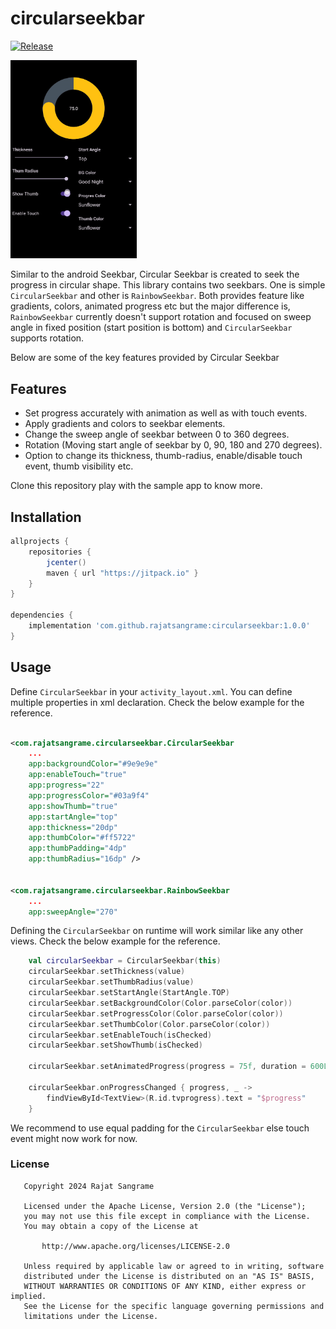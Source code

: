 # circularseekbar

[![Release](https://jitpack.io/v/rajatsangrame/ImagesSubRedditViewer.svg)](https://jitpack.io/#rajatsangrame/ImagesSubRedditViewer)

<img src="seekbar.gif" width="40%">

Similar to the android Seekbar, Circular Seekbar is created to seek the progress in circular shape.
This library contains two seekbars. One is simple `CircularSeekbar` and other is `RainbowSeekbar`.
Both provides feature like gradients, colors, animated progress etc but the major difference is, 
`RainbowSeekbar` currently doesn't support rotation and focused on sweep angle in fixed position 
(start position is bottom) and `CircularSeekbar` supports rotation.

Below are some of the key features provided by Circular Seekbar 

## Features

* Set progress accurately with animation as well as with touch events.
* Apply gradients and colors to seekbar elements.
* Change the sweep angle of seekbar between 0 to 360 degrees.
* Rotation (Moving start angle of seekbar by 0, 90, 180 and 270 degrees).
* Option to change its thickness, thumb-radius, enable/disable touch event, thumb visibility etc.

Clone this repository play with the sample app to know more.

## Installation

```groovy
allprojects {
    repositories {
        jcenter()
        maven { url "https://jitpack.io" }
    }
}

dependencies {
    implementation 'com.github.rajatsangrame:circularseekbar:1.0.0'
}
```

## Usage

Define `CircularSeekbar` in your `activity_layout.xml`. You can define multiple
properties in xml declaration. Check the below example for the reference.

```xml

<com.rajatsangrame.circularseekbar.CircularSeekbar
    ...   
    app:backgroundColor="#9e9e9e" 
    app:enableTouch="true"
    app:progress="22" 
    app:progressColor="#03a9f4"
    app:showThumb="true"
    app:startAngle="top" 
    app:thickness="20dp" 
    app:thumbColor="#ff5722"
    app:thumbPadding="4dp" 
    app:thumbRadius="16dp" />


<com.rajatsangrame.circularseekbar.RainbowSeekbar
    ...
    app:sweepAngle="270"

```

Defining the `CircularSeekbar` on runtime will work similar like any other views.
Check the below example for the reference.

```kotlin
    val circularSeekbar = CircularSeekbar(this)
    circularSeekbar.setThickness(value)
    circularSeekbar.setThumbRadius(value)
    circularSeekbar.setStartAngle(StartAngle.TOP)
    circularSeekbar.setBackgroundColor(Color.parseColor(color))
    circularSeekbar.setProgressColor(Color.parseColor(color))
    circularSeekbar.setThumbColor(Color.parseColor(color))
    circularSeekbar.setEnableTouch(isChecked)
    circularSeekbar.setShowThumb(isChecked)
    
    circularSeekbar.setAnimatedProgress(progress = 75f, duration = 600L)
    
    circularSeekbar.onProgressChanged { progress, _ ->
        findViewById<TextView>(R.id.tvprogress).text = "$progress"
    }
```

We recommend to use equal padding for the `CircularSeekbar` else touch event might now work for now.

### License

```
   Copyright 2024 Rajat Sangrame

   Licensed under the Apache License, Version 2.0 (the "License");
   you may not use this file except in compliance with the License.
   You may obtain a copy of the License at

       http://www.apache.org/licenses/LICENSE-2.0

   Unless required by applicable law or agreed to in writing, software
   distributed under the License is distributed on an "AS IS" BASIS,
   WITHOUT WARRANTIES OR CONDITIONS OF ANY KIND, either express or implied.
   See the License for the specific language governing permissions and
   limitations under the License.
```






